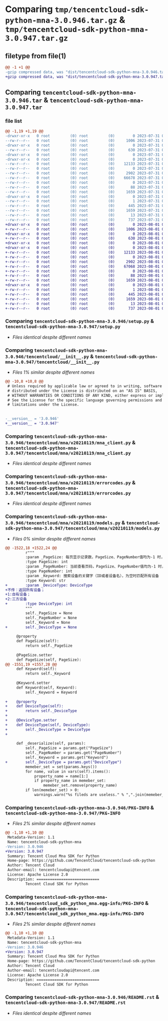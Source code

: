 # Comparing `tmp/tencentcloud-sdk-python-mna-3.0.946.tar.gz` & `tmp/tencentcloud-sdk-python-mna-3.0.947.tar.gz`

## filetype from file(1)

```diff
@@ -1 +1 @@
-gzip compressed data, was "dist/tencentcloud-sdk-python-mna-3.0.946.tar", last modified: Mon Jul 31 00:32:10 2023, max compression
+gzip compressed data, was "dist/tencentcloud-sdk-python-mna-3.0.947.tar", last modified: Tue Aug  1 00:52:14 2023, max compression
```

## Comparing `tencentcloud-sdk-python-mna-3.0.946.tar` & `tencentcloud-sdk-python-mna-3.0.947.tar`

### file list

```diff
@@ -1,19 +1,19 @@
-drwxr-xr-x   0 root         (0) root         (0)        0 2023-07-31 00:32:10.000000 tencentcloud-sdk-python-mna-3.0.946/
--rw-r--r--   0 root         (0) root         (0)     1006 2023-07-31 00:32:10.000000 tencentcloud-sdk-python-mna-3.0.946/setup.py
-drwxr-xr-x   0 root         (0) root         (0)        0 2023-07-31 00:32:10.000000 tencentcloud-sdk-python-mna-3.0.946/tencentcloud/
--rw-r--r--   0 root         (0) root         (0)      630 2023-07-31 00:32:10.000000 tencentcloud-sdk-python-mna-3.0.946/tencentcloud/__init__.py
-drwxr-xr-x   0 root         (0) root         (0)        0 2023-07-31 00:32:10.000000 tencentcloud-sdk-python-mna-3.0.946/tencentcloud/mna/
-drwxr-xr-x   0 root         (0) root         (0)        0 2023-07-31 00:32:10.000000 tencentcloud-sdk-python-mna-3.0.946/tencentcloud/mna/v20210119/
--rw-r--r--   0 root         (0) root         (0)    12133 2023-07-31 00:32:10.000000 tencentcloud-sdk-python-mna-3.0.946/tencentcloud/mna/v20210119/mna_client.py
--rw-r--r--   0 root         (0) root         (0)        0 2023-07-31 00:32:10.000000 tencentcloud-sdk-python-mna-3.0.946/tencentcloud/mna/v20210119/__init__.py
--rw-r--r--   0 root         (0) root         (0)     2902 2023-07-31 00:32:10.000000 tencentcloud-sdk-python-mna-3.0.946/tencentcloud/mna/v20210119/errorcodes.py
--rw-r--r--   0 root         (0) root         (0)    66678 2023-07-31 00:32:10.000000 tencentcloud-sdk-python-mna-3.0.946/tencentcloud/mna/v20210119/models.py
--rw-r--r--   0 root         (0) root         (0)        0 2023-07-31 00:32:10.000000 tencentcloud-sdk-python-mna-3.0.946/tencentcloud/mna/__init__.py
--rw-r--r--   0 root         (0) root         (0)       88 2023-07-31 00:32:10.000000 tencentcloud-sdk-python-mna-3.0.946/setup.cfg
--rw-r--r--   0 root         (0) root         (0)     1659 2023-07-31 00:32:10.000000 tencentcloud-sdk-python-mna-3.0.946/PKG-INFO
-drwxr-xr-x   0 root         (0) root         (0)        0 2023-07-31 00:32:10.000000 tencentcloud-sdk-python-mna-3.0.946/tencentcloud_sdk_python_mna.egg-info/
--rw-r--r--   0 root         (0) root         (0)        1 2023-07-31 00:32:10.000000 tencentcloud-sdk-python-mna-3.0.946/tencentcloud_sdk_python_mna.egg-info/dependency_links.txt
--rw-r--r--   0 root         (0) root         (0)      445 2023-07-31 00:32:10.000000 tencentcloud-sdk-python-mna-3.0.946/tencentcloud_sdk_python_mna.egg-info/SOURCES.txt
--rw-r--r--   0 root         (0) root         (0)     1659 2023-07-31 00:32:10.000000 tencentcloud-sdk-python-mna-3.0.946/tencentcloud_sdk_python_mna.egg-info/PKG-INFO
--rw-r--r--   0 root         (0) root         (0)       13 2023-07-31 00:32:10.000000 tencentcloud-sdk-python-mna-3.0.946/tencentcloud_sdk_python_mna.egg-info/top_level.txt
--rw-r--r--   0 root         (0) root         (0)      737 2023-07-31 00:32:10.000000 tencentcloud-sdk-python-mna-3.0.946/README.rst
+drwxr-xr-x   0 root         (0) root         (0)        0 2023-08-01 00:52:14.000000 tencentcloud-sdk-python-mna-3.0.947/
+-rw-r--r--   0 root         (0) root         (0)     1006 2023-08-01 00:52:14.000000 tencentcloud-sdk-python-mna-3.0.947/setup.py
+drwxr-xr-x   0 root         (0) root         (0)        0 2023-08-01 00:52:14.000000 tencentcloud-sdk-python-mna-3.0.947/tencentcloud/
+-rw-r--r--   0 root         (0) root         (0)      630 2023-08-01 00:52:14.000000 tencentcloud-sdk-python-mna-3.0.947/tencentcloud/__init__.py
+drwxr-xr-x   0 root         (0) root         (0)        0 2023-08-01 00:52:14.000000 tencentcloud-sdk-python-mna-3.0.947/tencentcloud/mna/
+drwxr-xr-x   0 root         (0) root         (0)        0 2023-08-01 00:52:14.000000 tencentcloud-sdk-python-mna-3.0.947/tencentcloud/mna/v20210119/
+-rw-r--r--   0 root         (0) root         (0)    12133 2023-08-01 00:52:14.000000 tencentcloud-sdk-python-mna-3.0.947/tencentcloud/mna/v20210119/mna_client.py
+-rw-r--r--   0 root         (0) root         (0)        0 2023-08-01 00:52:14.000000 tencentcloud-sdk-python-mna-3.0.947/tencentcloud/mna/v20210119/__init__.py
+-rw-r--r--   0 root         (0) root         (0)     2902 2023-08-01 00:52:14.000000 tencentcloud-sdk-python-mna-3.0.947/tencentcloud/mna/v20210119/errorcodes.py
+-rw-r--r--   0 root         (0) root         (0)    67068 2023-08-01 00:52:14.000000 tencentcloud-sdk-python-mna-3.0.947/tencentcloud/mna/v20210119/models.py
+-rw-r--r--   0 root         (0) root         (0)        0 2023-08-01 00:52:14.000000 tencentcloud-sdk-python-mna-3.0.947/tencentcloud/mna/__init__.py
+-rw-r--r--   0 root         (0) root         (0)       88 2023-08-01 00:52:14.000000 tencentcloud-sdk-python-mna-3.0.947/setup.cfg
+-rw-r--r--   0 root         (0) root         (0)     1659 2023-08-01 00:52:14.000000 tencentcloud-sdk-python-mna-3.0.947/PKG-INFO
+drwxr-xr-x   0 root         (0) root         (0)        0 2023-08-01 00:52:14.000000 tencentcloud-sdk-python-mna-3.0.947/tencentcloud_sdk_python_mna.egg-info/
+-rw-r--r--   0 root         (0) root         (0)        1 2023-08-01 00:52:14.000000 tencentcloud-sdk-python-mna-3.0.947/tencentcloud_sdk_python_mna.egg-info/dependency_links.txt
+-rw-r--r--   0 root         (0) root         (0)      445 2023-08-01 00:52:14.000000 tencentcloud-sdk-python-mna-3.0.947/tencentcloud_sdk_python_mna.egg-info/SOURCES.txt
+-rw-r--r--   0 root         (0) root         (0)     1659 2023-08-01 00:52:14.000000 tencentcloud-sdk-python-mna-3.0.947/tencentcloud_sdk_python_mna.egg-info/PKG-INFO
+-rw-r--r--   0 root         (0) root         (0)       13 2023-08-01 00:52:14.000000 tencentcloud-sdk-python-mna-3.0.947/tencentcloud_sdk_python_mna.egg-info/top_level.txt
+-rw-r--r--   0 root         (0) root         (0)      737 2023-08-01 00:52:14.000000 tencentcloud-sdk-python-mna-3.0.947/README.rst
```

### Comparing `tencentcloud-sdk-python-mna-3.0.946/setup.py` & `tencentcloud-sdk-python-mna-3.0.947/setup.py`

 * *Files identical despite different names*

### Comparing `tencentcloud-sdk-python-mna-3.0.946/tencentcloud/__init__.py` & `tencentcloud-sdk-python-mna-3.0.947/tencentcloud/__init__.py`

 * *Files 1% similar despite different names*

```diff
@@ -10,8 +10,8 @@
 # Unless required by applicable law or agreed to in writing, software
 # distributed under the License is distributed on an "AS IS" BASIS,
 # WITHOUT WARRANTIES OR CONDITIONS OF ANY KIND, either express or implied.
 # See the License for the specific language governing permissions and
 # limitations under the License.
 
 
-__version__ = '3.0.946'
+__version__ = '3.0.947'
```

### Comparing `tencentcloud-sdk-python-mna-3.0.946/tencentcloud/mna/v20210119/mna_client.py` & `tencentcloud-sdk-python-mna-3.0.947/tencentcloud/mna/v20210119/mna_client.py`

 * *Files identical despite different names*

### Comparing `tencentcloud-sdk-python-mna-3.0.946/tencentcloud/mna/v20210119/errorcodes.py` & `tencentcloud-sdk-python-mna-3.0.947/tencentcloud/mna/v20210119/errorcodes.py`

 * *Files identical despite different names*

### Comparing `tencentcloud-sdk-python-mna-3.0.946/tencentcloud/mna/v20210119/models.py` & `tencentcloud-sdk-python-mna-3.0.947/tencentcloud/mna/v20210119/models.py`

 * *Files 0% similar despite different names*

```diff
@@ -1522,18 +1522,24 @@
         r"""
         :param _PageSize: 每页显示记录数，PageSize、PageNumber值均为-1 时，按照1页无限制条数匹配所有设备
         :type PageSize: int
         :param _PageNumber: 当前查看页码，PageSize、PageNumber值均为-1 时，按照1页无限制条数匹配所有设备
         :type PageNumber: int
         :param _Keyword: 搜索设备的关键字（ID或者设备名），为空时匹配所有设备
         :type Keyword: str
+        :param _DeviceType: DeviceType
+不传：返回所有设备；
+1:自有设备；
+2:三方设备
+        :type DeviceType: int
         """
         self._PageSize = None
         self._PageNumber = None
         self._Keyword = None
+        self._DeviceType = None
 
     @property
     def PageSize(self):
         return self._PageSize
 
     @PageSize.setter
     def PageSize(self, PageSize):
@@ -1551,19 +1557,28 @@
     def Keyword(self):
         return self._Keyword
 
     @Keyword.setter
     def Keyword(self, Keyword):
         self._Keyword = Keyword
 
+    @property
+    def DeviceType(self):
+        return self._DeviceType
+
+    @DeviceType.setter
+    def DeviceType(self, DeviceType):
+        self._DeviceType = DeviceType
+
 
     def _deserialize(self, params):
         self._PageSize = params.get("PageSize")
         self._PageNumber = params.get("PageNumber")
         self._Keyword = params.get("Keyword")
+        self._DeviceType = params.get("DeviceType")
         memeber_set = set(params.keys())
         for name, value in vars(self).items():
             property_name = name[1:]
             if property_name in memeber_set:
                 memeber_set.remove(property_name)
         if len(memeber_set) > 0:
             warnings.warn("%s fileds are useless." % ",".join(memeber_set))
```

### Comparing `tencentcloud-sdk-python-mna-3.0.946/PKG-INFO` & `tencentcloud-sdk-python-mna-3.0.947/PKG-INFO`

 * *Files 2% similar despite different names*

```diff
@@ -1,10 +1,10 @@
 Metadata-Version: 1.1
 Name: tencentcloud-sdk-python-mna
-Version: 3.0.946
+Version: 3.0.947
 Summary: Tencent Cloud Mna SDK for Python
 Home-page: https://github.com/TencentCloud/tencentcloud-sdk-python
 Author: Tencent Cloud
 Author-email: tencentcloudapi@tencent.com
 License: Apache License 2.0
 Description: ============================
         Tencent Cloud SDK for Python
```

### Comparing `tencentcloud-sdk-python-mna-3.0.946/tencentcloud_sdk_python_mna.egg-info/PKG-INFO` & `tencentcloud-sdk-python-mna-3.0.947/tencentcloud_sdk_python_mna.egg-info/PKG-INFO`

 * *Files 2% similar despite different names*

```diff
@@ -1,10 +1,10 @@
 Metadata-Version: 1.1
 Name: tencentcloud-sdk-python-mna
-Version: 3.0.946
+Version: 3.0.947
 Summary: Tencent Cloud Mna SDK for Python
 Home-page: https://github.com/TencentCloud/tencentcloud-sdk-python
 Author: Tencent Cloud
 Author-email: tencentcloudapi@tencent.com
 License: Apache License 2.0
 Description: ============================
         Tencent Cloud SDK for Python
```

### Comparing `tencentcloud-sdk-python-mna-3.0.946/README.rst` & `tencentcloud-sdk-python-mna-3.0.947/README.rst`

 * *Files identical despite different names*

